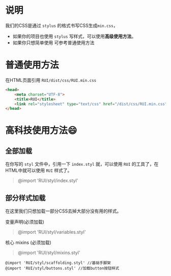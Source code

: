 # 说明


我们的CSS是通过 `stylus` 的格式书写CSS生成`min.css`，

- 如果你的项目也使用 `stylus` 写样式，可以使用**高级使用方法**。
- 如果你只想简单使用 可参考普通使用方法

# 普通使用方法

在HTML页面引用 `RUI/dist/css/RUI.min.css` 

```html
<head>
    <meta charset="UTF-8">
    <title>RUI</title>
    <link rel="stylesheet" type="text/css" href="/dist/css/RUI.min.css">
</head>
```

# 高科技使用方法😄

## 全部加载

在你写的 `styl` 文件中，引用一下 `index.styl` 就，可以使用 `RUI` 的工具了，在HTML中就可以使用 `RUI` 样式了。

> @import 'RUI/styl/index.styl'

## 部分样式加载

在这里我们只想加载一部分CSS去掉大部分没有用的样式。

变量声明(必须加载)
> @import 'RUI/styl/variables.styl'

核心 mixins (必须加载)
> @import 'RUI/styl/mixins.styl' 

```styl 
@import 'RUI/styl/scaffolding.styl' //基础手脚架
@import 'RUI/styl/buttons.styl' //加载button按钮样式
```
